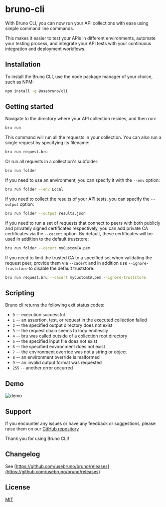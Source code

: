 # bruno-cli

With Bruno CLI, you can now run your API collections with ease using simple command line commands.

This makes it easier to test your APIs in different environments, automate your testing process, and integrate your API tests with your continuous integration and deployment workflows.

## Installation

To install the Bruno CLI, use the node package manager of your choice, such as NPM:

```bash
npm install -g @usebruno/cli
```

## Getting started

Navigate to the directory where your API collection resides, and then run:

```bash
bru run
```

This command will run all the requests in your collection. You can also run a single request by specifying its filename:

```bash
bru run request.bru
```

Or run all requests in a collection's subfolder:

```bash
bru run folder
```

If you need to use an environment, you can specify it with the `--env` option:

```bash
bru run folder --env Local
```

If you need to collect the results of your API tests, you can specify the `--output` option:

```bash
bru run folder --output results.json
```

If you need to run a set of requests that connect to peers with both publicly and privately signed certificates respectively, you can add private CA certificates via the `--cacert` option. By default, these certificates will be used in addition to the default truststore:

```bash
bru run folder --cacert myCustomCA.pem
```

If you need to limit the trusted CA to a specified set when validating the request peer, provide them via `--cacert` and in addition use `--ignore-truststore` to disable the default truststore:

```bash
bru run request.bru --cacert myCustomCA.pem --ignore-truststore
```

## Scripting

Bruno cli returns the following exit status codes:

- `0` -- execution successful
- `1` -- an assertion, test, or request in the executed collection failed
- `2` -- the specified output directory does not exist
- `3` -- the request chain seems to loop endlessly
- `4` -- bru was called outside of a collection root directory
- `5` -- the specified input file does not exist
- `6` -- the specified environment does not exist
- `7` -- the environment override was not a string or object
- `8` -- an environment override is malformed
- `9` -- an invalid output format was requested
- `255` -- another error occurred

## Demo

![demo](assets/images/cli-demo.png)

## Support

If you encounter any issues or have any feedback or suggestions, please raise them on our [GitHub repository](https://github.com/usebruno/bruno)

Thank you for using Bruno CLI!

## Changelog

<!-- An absolute link is used here because npm treats links differently -->

See [https://github.com/usebruno/bruno/releases](https://github.com/usebruno/bruno/releases)

## License

[MIT](license.md)
